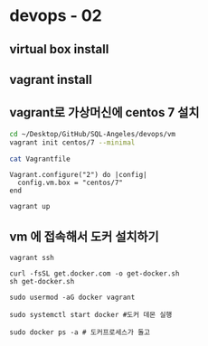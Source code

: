# devops - 02

## virtual box install

## vagrant install 

## vagrant로 가상머신에 centos 7 설치
```bash
cd ~/Desktop/GitHub/SQL-Angeles/devops/vm
vagrant init centos/7 --minimal

cat Vagrantfile
```

```
Vagrant.configure("2") do |config|
  config.vm.box = "centos/7"
end
```

```
vagrant up 
```

## vm 에 접속해서 도커 설치하기 
```
vagrant ssh 

curl -fsSL get.docker.com -o get-docker.sh
sh get-docker.sh

sudo usermod -aG docker vagrant

sudo systemctl start docker #도커 데몬 실행

sudo docker ps -a # 도커프로세스가 돌고 

```



